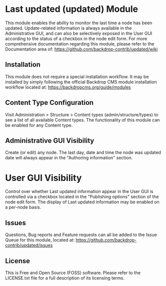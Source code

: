# Last updated (updated) Module
This module enables the ability to monitor the last time a node has been updated.  Update-related information is always available in the Administrative GUI, and can also be selectively exposed in the User GUI according to the status of a checkbox in the node edit form.  For more comprehensive documentation regarding this module, please refer to the Documentation area of:
https://github.com/backdrop-contrib/updated/wiki

## Installation
This module does not require a special installation workflow.  It may be installed by simply following the official Backdrop CMS module installation workflow located at:
https://backdropcms.org/guide/modules

## Content Type Configuration
Visit Administration > Structure > Content types (admin/structure/types) to see a list of all available Content types.  The functionality of this module can be enabled for any Content type.
 
## Administrative GUI Visibility
Create (or edit) any node.  The last day, date and time the node was updated date will always appear in the "Authoring information" section.  
# User GUI Visibility
Control over whether Last updated information appear in the User GUI is controlled via a checkbox located in the "Publishing options" section of the node edit form.  The display of Last updated information may be enabled on a per-node basis.

## Issues
Questions, Bug reports and Feature requests can all be added to the Issue Queue for this module, located at:
https://github.com/backdrop-contrib/updated/issues


## License
This is Free and Open Source (FOSS) software.  Please refer to the LICENSE.txt file for a full description of its licensing terms.

